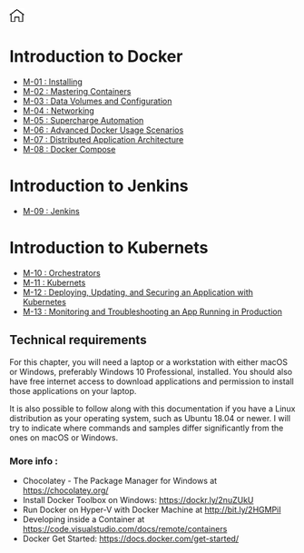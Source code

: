 [![Home](../img/home.png)](../README.md) 


# Introduction to Docker 

- [M-01 : Installing](./M-01/README.md)
- [M-02 : Mastering Containers](./M-02/README.md)
- [M-03 : Data Volumes and Configuration ](M-03/README.md)
- [M-04 : Networking](M-04/README.md#single-host-networking)
- [M-05 : Supercharge Automation](M-05/README.md#using-docker-to-supercharge-automation)
- [M-06 : Advanced Docker Usage Scenarios](M-06/README.md)
- [M-07 : Distributed Application Architecture](M-07/README.md)
- [M-08 : Docker Compose](M-08/README.md)


# Introduction to Jenkins

- [M-09 : Jenkins](M-09/README.md)

# Introduction to Kubernets
 
- [M-10 : Orchestrators](M-10/README.md)
- [M-11 : Kubernets](M-11/README.md)
- [M-12 : Deploying, Updating, and Securing an Application with Kubernetes](M-12/README.md)
- [M-13 : Monitoring and Troubleshooting an App Running in Production](M-13/README.md)



## Technical requirements
For this chapter, you will need a laptop or a workstation with either macOS or Windows, preferably Windows 10 Professional, installed. You should also have free internet access to download applications and permission to install those applications on your laptop.

It is also possible to follow along with this documentation if you have a Linux distribution as your operating system, such as Ubuntu 18.04 or newer. 
I will try to indicate where commands and samples differ significantly from the ones on macOS or Windows.


### More info :

- Chocolatey - The Package Manager for Windows at https://chocolatey.org/
- Install Docker Toolbox on Windows: https://dockr.ly/2nuZUkU
- Run Docker on Hyper-V with Docker Machine at http://bit.ly/2HGMPiI
- Developing inside a Container at https://code.visualstudio.com/docs/remote/containers
- Docker Get Started: https://docs.docker.com/get-started/
